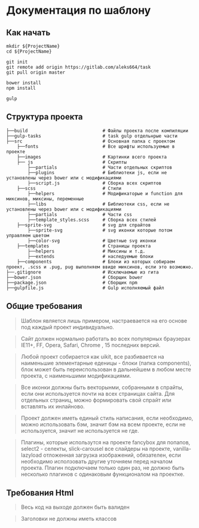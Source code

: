 # Документация по шаблону

## Как начать
```
mkdir ${ProjectName}
cd ${ProjectName}

git init
git remote add origin https://gitlab.com/aleks664/task
git pull origin master

bower install
npm install

gulp

```

## Структура проекта
```
├──build                            # Файлы проекта после компиляции
├──gulp-tasks                       # task gulp отдельнрые части 
├──src                              # Основная папка с проектом
    ├──fonts                        # Все шрифты используемые в проекте
    ├──images                       # Картинки всего проекта
    ├── js                          # Скрипты
        ├──partials                 # Части отдельных скриптов
        ├──plugins                  # Библиотеки js, если не установлены через bower или с модификациями
        ├──script.js                # Сборка всех скриптов
    ├──scss                         # Стили
        ├──helpers                  # Модификаторые и function для миксинов, миксины, переменные
        ├──libs                     # Библиотеки css, если не установлены через bower или с модификациями
        ├──partials                 # Части css
        ├──template_styles.scss     # Сборка всех стилей
    ├──sprite-svg                   # svg для спрайтов 
        ├──sprite-svg               # svg иконки которые потом управляем цветом
        ├──color-svg                # Цветные svg иконки
    ├──templates                    # Страницы проекта 
        ├──helpers                  # Миксины и т.д. 
        ├──extends                  # наследуемые блоки
    ├──components                   # Блоки из которых собираем проект, .scss и .pug, pug выполняем ввиде миксинов, если это возможно. 
├──.gitignore                       # Исключаемые из гита 
├──bower.json                       # Сборщик bower
├──package.json                     # Сборщик npm 
├──gulpfile.js                      # Gulp исполняемый файл

```
## Общие требования

> Шаблон является лишь примером, настраевается на его основе под каждый проект индивидуально.

> Сайт должен нормально работать во всех популярных браузерах IE11+, FF, Opera, Safari, Chrome , 15 последних версий.

> Любой проект собирается как uikit, все разбивается на наименьшие элементарные еденицы - блоки (папка components), блок может быть переиспользован в дальнейшем в любом месте проекта, с наименьшими модификациями.

> Все иконки должны быть векторынми, собранными в спрайты, если они используется почти на всех страницах сайта. Для отдельных страниц, можно формировать свой спрайт или вставлять их инлайново.

> Проект должен иметь единый стиль написания, если необходимо, можно использовать бэм, значит бэм на всем проекте, если не используется, значит не используется не где.

> Плагины, которые использутся на проекте fancybox для попапов,  select2 - селекты,  slick-carousel все слайдеры на проекте, vanilla-lazyload отложенная загрузка изображений, обязателен, если необходимо исползовать другие уточняем перед началом проекта. Плагин подключаем только один раз, не должно быть несколько плагинов с одинаковым функционалом на проектке.

## Требования Html
> Весь код на выходе должен быть валиден

> Заголовки не должны иметь классов


> 
